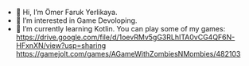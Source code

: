 - 👋 Hi, I’m Ömer Faruk Yerlikaya.
- 👀 I’m interested in Game Devoloping.
- 🌱 I’m currently learning Kotlin.
You can play some of my games:
https://drive.google.com/file/d/1oevRMv5gG3RLhITA0vCG4QF6N-HFxnXN/view?usp=sharing
https://gamejolt.com/games/AGameWithZombiesNMombies/482103
